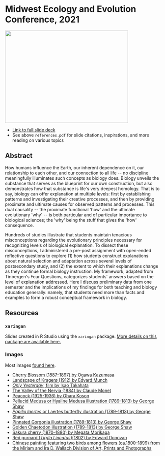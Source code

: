 # Midwest Ecology and Evolution Conference, 2021

<img src="https://ledelaney.org/talks/meec2021/css/images/03-2021-MEEC-card.png" width="400" height="300" />

+ [Link to full slide deck](https://ledelaney.org/talks/meec2021/)
+ See above `references.pdf` for slide citations, inspirations, and more reading on various topics

## Abstract

How humans influence the Earth, our inherent dependence on it, our relationship to each other, and our connection to all life -- no discipline meaningfully illuminates such concepts as biology does. Biology unveils the substance that serves as the blueprint for our own construction, but also demonstrates how that substance is life's very deepest homology. That is to say, biology can offer explanation at multiple levels: first by establishing patterns and investigating their creative processes, and then by providing proximate and ultimate causes for observed patterns and processes. This dual causality -- the proximate functional 'how' and the ultimate evolutionary 'why' -- is both particular and of particular importance to biological sciences; the 'why' being the stuff that gives the 'how' consequence. 

Hundreds of studies illustrate that students maintain tenacious misconceptions regarding the evolutionary principles necessary for recognizing levels of biological explanation. To dissect these misconceptions, I administered a pre-post assignment with open-ended reflective questions to explore (1) how students construct explanations about natural selection and adaptation across several levels of postsecondary study, and (2) the extent to which their explanations change as they continue formal biology instruction. My framework, adapted from Tinbergen's Four Questions, categorizes students' answers based on the level of explanation addressed. Here I discuss preliminary data from one semester and the implications of my findings for both teaching and biology education generally: namely, that students need more than facts and examples to form a robust conceptual framework in biology.

## Resources

### `xaringan`

Slides created in R Studio using the `xaringan` package. [More details on this package are available here.](https://bookdown.org/yihui/rmarkdown/xaringan.html)

### Images

Most images [found here](https://www.rawpixel.com/category/53/public-domain).

+ [Cherry Blossom (1887–1897) by Ogawa Kazumasa](https://www.rawpixel.com/image/523356/free-illustration-image-sakura-cherry-blossom-ogawa-kazumasa)
+ [Landscape of Kragerø (1912) by Edvard Munch](https://www.rawpixel.com/image/2043769/landscape-kragero)
+ [_Only Yesterday_, film by Isao Takahata](https://static01.nyt.com/images/2017/10/15/arts/15GHIBLI-RANKING-ONLY/15GHIBLI-RANKING-ONLY-jumbo.jpg)
+ [The Valley of the Nervia (1884) by Claude Monet](https://www.rawpixel.com/image/2677418/free-illustration-image-monet-mountain-claude-monet)
+ [Peacock (1925-1936) by Ohara Koson](https://www.rawpixel.com/image/436666/beautiful-peacock)
+ [Pellucid Medusa or Hyaline Medusa illustration (1789-1813) by George Shaw](https://www.rawpixel.com/image/386843/free-illustration-image-jellyfish-medusa-george-shaw)
+ [_Papilio laertes_ or Laertes butterfly illustration (1789-1813) by George Shaw ](https://www.rawpixel.com/image/386358/free-illustration-image-butterfly-butterflies-public-domain-background)
+ [Pinnated Gorgonia illustration (1789-1813) by George Shaw ](https://www.rawpixel.com/image/386751/free-illustration-image-coral-coral-illustrations-coral-vintage)
+ [Golden Chaetodon illustration (1789-1813) by George Shaw](https://www.rawpixel.com/image/386308/free-illustration-image-fish-george-shaw-1800s-public-domain)
+ [Sakura cherry (1870–1880) by Megata Morikaga](https://www.rawpixel.com/image/2801621/free-illustration-image-cherry-blossom-flower-japanese)
+ [Red gurnard (_Tirgla Lineatus_)(1802) by Edward Donovan](https://www.rawpixel.com/image/431258/free-illustration-image-vintage-fish-fish-red-gurnard)
+ [Chinese painting featuring two birds among flowers (ca.1800–1899) from the Miriam and Ira D. Wallach Division of Art, Prints and Photographs](https://www.rawpixel.com/image/544853/free-illustration-image-chinese-landscape-flower)
